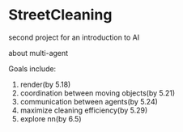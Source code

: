# StreetCleaning

second project for an introduction to AI

about multi-agent

Goals include:

1. render(by 5.18)
2. coordination between moving objects(by 5.21)
3. communication between agents(by 5.24)
4. maximize cleaning efficiency(by 5.29)
5. explore nn(by 6.5)
